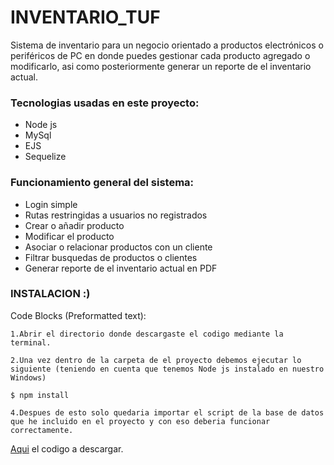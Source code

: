 # INVENTARIO_TUF
Sistema de inventario para un negocio orientado a productos electrónicos o periféricos de PC en donde puedes gestionar cada producto agregado o modificarlo, asi como posteriormente generar un reporte de el inventario actual.

### Tecnologias usadas en este proyecto:

- Node js
- MySql
- EJS
- Sequelize


### Funcionamiento general del sistema:

- Login simple
- Rutas restringidas a usuarios no registrados
- Crear o añadir producto
- Modificar el producto
- Asociar o relacionar productos con un cliente
- Filtrar busquedas de productos o clientes
- Generar reporte de el inventario actual en PDF

### INSTALACION :)
Code Blocks (Preformatted text):

    1.Abrir el directorio donde descargaste el codigo mediante la terminal.
    
    2.Una vez dentro de la carpeta de el proyecto debemos ejecutar lo siguiente (teniendo en cuenta que tenemos Node js instalado en nuestro Windows)
    
    $ npm install
    
    4.Despues de esto solo quedaria importar el script de la base de datos que he incluido en el proyecto y con eso deberia funcionar correctamente.
    
[Aqui]() el codigo a descargar.
    
    
    
  


